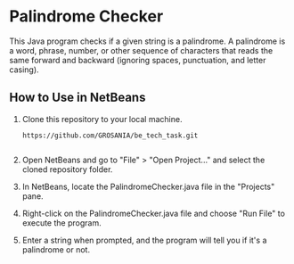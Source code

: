 # Palindrome Checker

This Java program checks if a given string is a palindrome. A palindrome is a word, phrase, number, or other sequence of characters that reads the same forward and backward (ignoring spaces, punctuation, and letter casing).

## How to Use in NetBeans

1. Clone this repository to your local machine.

   ```shell
   https://github.com/GROSANIA/be_tech_task.git

   
2. Open NetBeans and go to "File" > "Open Project..." and select the cloned repository folder.

3. In NetBeans, locate the PalindromeChecker.java file in the "Projects" pane.

4. Right-click on the PalindromeChecker.java file and choose "Run File" to execute the program.

5. Enter a string when prompted, and the program will tell you if it's a palindrome or not.
